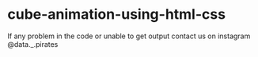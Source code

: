 # cube-animation-using-html-css
If any problem in the code or unable to get output contact us on instagram @data._.pirates
